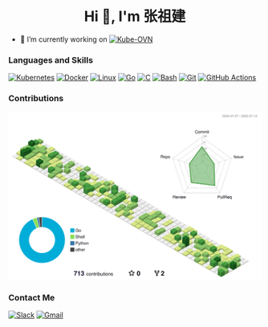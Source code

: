 <h1 align="center">Hi 👋, I'm 张祖建</h1>

- 🔭 I’m currently working on [![Kube-OVN](https://custom-icon-badges.demolab.com/badge/Kube--OVN-3BAEE4.svg?logo=kube-ovn-icon-white&logoColor=white)](https://github.com/kubeovn/kube-ovn)

<h3 align="left">Languages and Skills</h3>

[![Kubernetes](https://img.shields.io/badge/Kubernetes-326CE5?logo=kubernetes&logoColor=white)](#)
[![Docker](https://img.shields.io/badge/Docker-%232496ED.svg?logo=docker&logoColor=white)](#)
[![Linux](https://img.shields.io/badge/Linux-FCC624?logo=linux&logoColor=black)](#)
[![Go](https://img.shields.io/badge/Go-%2300ADD8.svg?logo=go&logoColor=white)](#)
[![C](https://img.shields.io/badge/C-%2300599C.svg?logo=c&logoColor=white)](#)
[![Bash](https://img.shields.io/badge/Bash-%23121011.svg?logo=gnu-bash&logoColor=white)](#)
[![Git](https://img.shields.io/badge/Git-%23F05032.svg?logo=git&logoColor=white)](#)
[![GitHub Actions](https://img.shields.io/badge/GitHub_Actions-%232088FF.svg?logo=github-actions&logoColor=white)](#)

<h3 align="left">Contributions</h3>

![](./profile-3d-contrib/profile-green-animate.svg)

<h3 align="left">Contact Me</h3>

[![Slack](https://img.shields.io/badge/Slack-4A154B?logo=slack&logoColor=white)](https://kube-ovn.slack.com/team/U035464TQ8G)
[![Gmail](https://img.shields.io/badge/Gmail-D14836?logo=gmail&logoColor=white)](mailto:zhangzujian.7@gmail.com)

